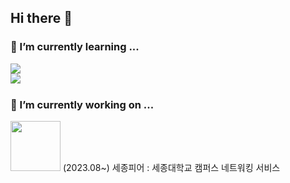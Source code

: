 ## Hi there 👋

<!--
**AhnRian/AhnRian** is a ✨ _special_ ✨ repository because its `README.md` (this file) appears on your GitHub profile.

Here are some ideas to get you started:

- 🔭 I’m currently working on ...
- 🌱 I’m currently learning ...

- 👯 I’m looking to collaborate on ...
- 🤔 I’m looking for help with ...
- 💬 Ask me about ...
- 📫 How to reach me: ...
- 😄 Pronouns: ...
- ⚡ Fun fact: ...
-->
### 🌱 I’m currently learning ...
<div>
<img src="https://skillicons.dev/icons?i=html,css,js,ts,py,react,redux,git,github,notion,figma" /> 
</div>
<div>
<img align="left" src="http://mazassumnida.wtf/api/v2/generate_badge?boj=rian00"/>
</div>
<br clear="left"/>

<div>
 <h3>🔭 I’m currently working on ...</h3>
 <img src="https://github.com/user-attachments/assets/c7d87a22-58fd-4436-89b0-965f3774847c" width="80" /> (2023.08~) 세종피어 : 세종대학교 캠퍼스 네트워킹 서비스 
</div>

 





